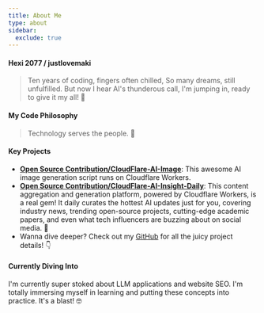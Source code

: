 ```yaml
---
title: About Me
type: about
sidebar:
  exclude: true
---
```

#### Hexi 2077 / justlovemaki

> Ten years of coding, fingers often chilled,
> So many dreams, still unfulfilled.
> But now I hear AI's thunderous call,
> I'm jumping in, ready to give it my all! 🚀

#### My Code Philosophy

> Technology serves the people. 🙏

#### Key Projects

*   **[Open Source Contribution/CloudFlare-AI-Image](https://github.com/justlovemaki/CloudFlare-AI-Image)**: This awesome AI image generation script runs on Cloudflare Workers.
*   **[Open Source Contribution/CloudFlare-AI-Insight-Daily](https://github.com/justlovemaki/CloudFlare-AI-Insight-Daily)**: This content aggregation and generation platform, powered by Cloudflare Workers, is a real gem! It daily curates the hottest AI updates just for you, covering industry news, trending open-source projects, cutting-edge academic papers, and even what tech influencers are buzzing about on social media. 🤯
*   Wanna dive deeper? Check out my [GitHub](https://github.com/justlovemaki) for all the juicy project details! 👇

#### Currently Diving Into

I'm currently super stoked about LLM applications and website SEO. I'm totally immersing myself in learning and putting these concepts into practice. It's a blast! 🤓